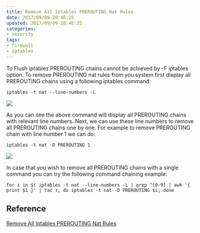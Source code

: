 ```yaml
---
title: Remove All Iptables PREROUTING Nat Rules
date: 2017/09/09 20:46:25
updated: 2017/09/09 20:46:25
categories:
- security
tags:
- firewall
- iptables
---
```

To Flush iptables PREROUTING chains cannot be achieved by -F iptables option. To remove PREROUTING nat rules from you system first display all PREROUTING chains using a following iptables command:

```
iptables -t nat --line-numbers -L
```

![](Remove%20All%20Iptables%20PREROUTING%20Nat%20Rules/02477FAB-5620-408C-9476-FFD4878A740C.png)

As you can see the above command will display all PREROUTING chains with relevant line numbers. Next, we can use these line numbers to remove all PREROUTING chains one by one. For example to remove PREROUTING chain with line number 1 we can do:

```
iptables -t nat -D PREROUTING 1
```
![](Remove%20All%20Iptables%20PREROUTING%20Nat%20Rules/568A61C7-C769-4897-8C1E-63889752495C.png)

In case that you wish to remove all PREROUTING chains with a single command you can try the following command chaining example:

```
for i in $( iptables -t nat --line-numbers -L | grep ^[0-9] | awk '{ print $1 }' | tac ); do iptables -t nat -D PREROUTING $i; done
```

## Reference
[Remove All Iptables PREROUTING Nat Rules](http://lubos.rendek.org/remove-all-iptables-prerouting-nat-rules/)